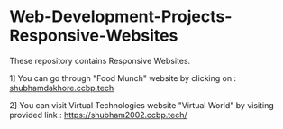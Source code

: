 # Web-Development-Projects-Responsive-Websites
These repository contains Responsive Websites.

1] You can go through "Food Munch" website by clicking on :  [shubhamdakhore.ccbp.tech](https://shubhamdakhore.ccbp.tech/)

2] You can visit Virtual Technologies website "Virtual World" by visiting provided link : https://shubham2002.ccbp.tech/
